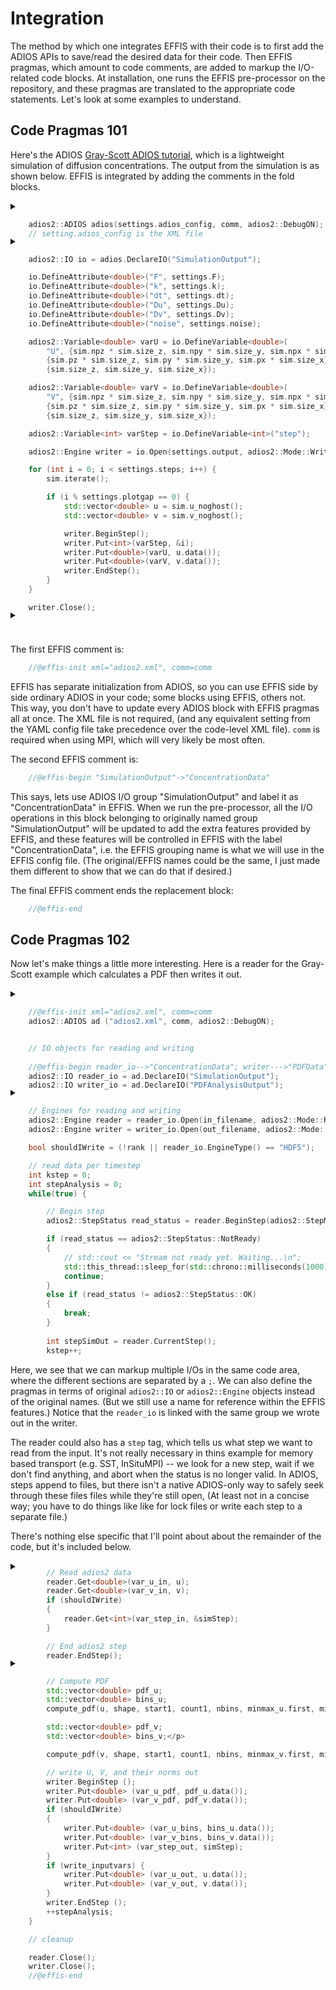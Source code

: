 # Integration

The method by which one integrates EFFIS with their code is to first add the ADIOS APIs to save/read the desired data for their code. 
Then EFFIS pragmas, which amount to code comments, are added to markup the I/O-related code blocks.
At installation, one runs the EFFIS pre-processor on the repository, and these pragmas are translated to the appropriate code statements.
Let's look at some examples to understand.


## Code Pragmas 101

Here's the ADIOS [Gray-Scott ADIOS tutorial](https://github.com/suchyta1/adiosvm/tree/cpp/Tutorial/gray-scott),
which is a lightweight simulation of diffusion concentrations.
The output from the simulation is as shown below. EFFIS is integrated by adding the comments in the fold blocks.


<details><summary></summary>
<p style="margin-bottom:-0.5cm;">

```cpp
	//@effis-init xml="adios2.xml", comm=comm
```

</p>
<p style="margin-bottom:-1.2cm;"></p>
</details>

```cpp
    adios2::ADIOS adios(settings.adios_config, comm, adios2::DebugON);
	// setting.adios_config is the XML file
```


<p style="margin-bottom:-0.5cm;"></p>


<details><summary></summary>
<p style="margin-bottom:-0.5cm;">

```cpp
	//@effis-begin "SimulationOutput"->"ConcentrationData"
```

</p>
<p style="margin-bottom:-1.2cm;"></p>
</details>

```cpp
    adios2::IO io = adios.DeclareIO("SimulationOutput");

    io.DefineAttribute<double>("F", settings.F);
    io.DefineAttribute<double>("k", settings.k);
    io.DefineAttribute<double>("dt", settings.dt);
    io.DefineAttribute<double>("Du", settings.Du);
    io.DefineAttribute<double>("Dv", settings.Dv);
    io.DefineAttribute<double>("noise", settings.noise);

    adios2::Variable<double> varU = io.DefineVariable<double>(
        "U", {sim.npz * sim.size_z, sim.npy * sim.size_y, sim.npx * sim.size_x},
        {sim.pz * sim.size_z, sim.py * sim.size_y, sim.px * sim.size_x},
        {sim.size_z, sim.size_y, sim.size_x});

    adios2::Variable<double> varV = io.DefineVariable<double>(
        "V", {sim.npz * sim.size_z, sim.npy * sim.size_y, sim.npx * sim.size_x},
        {sim.pz * sim.size_z, sim.py * sim.size_y, sim.px * sim.size_x},
        {sim.size_z, sim.size_y, sim.size_x});

    adios2::Variable<int> varStep = io.DefineVariable<int>("step");

    adios2::Engine writer = io.Open(settings.output, adios2::Mode::Write);

    for (int i = 0; i < settings.steps; i++) {
        sim.iterate();

        if (i % settings.plotgap == 0) {
            std::vector<double> u = sim.u_noghost();
            std::vector<double> v = sim.v_noghost();

            writer.BeginStep();
            writer.Put<int>(varStep, &i);
            writer.Put<double>(varU, u.data());
            writer.Put<double>(varV, v.data());
            writer.EndStep();
        }
    }

    writer.Close();
```


<p style="margin-bottom:-0.5cm;"></p>


<details><summary></summary>
<p style="margin-bottom:-1.0cm;">

```cpp
	//@effis-end
```

</p>
</details>



<p style="margin-bottom:1.0cm;"></p>

The first EFFIS comment is:

```cpp
	//@effis-init xml="adios2.xml", comm=comm
```

EFFIS has separate initialization from ADIOS, so you can use EFFIS side by side ordinary ADIOS in your code; some blocks using EFFIS, others not.
This way, you don't have to update every ADIOS block with EFFIS pragmas all at once.
The XML file is not required, (and any equivalent setting from the YAML config file take precedence over the code-level XML file).
`comm` is required when using MPI, which will very likely be most often.


The second EFFIS comment is:

```cpp
	//@effis-begin "SimulationOutput"->"ConcentrationData"
```

This says, lets use ADIOS I/O group "SimulationOutput" and label it as "ConcentrationData" in EFFIS. 
When we run the pre-processor, all the I/O operations in this block belonging to originally named group "SimulationOutput"
will be updated to add the extra features provided by EFFIS, and these features will be controlled in EFFIS with the label "ConcentrationData",
i.e. the EFFIS grouping name is what we will use in the EFFIS config file.
(The original/EFFIS names could be the same, I just made them different to show that we can do that if desired.)

The final EFFIS comment ends the replacement block:

```cpp
	//@effis-end
```


## Code Pragmas 102

Now let's make things a little more interesting. Here is a reader for the Gray-Scott example which calculates a PDF then writes it out.



<details><summary></summary>
<p style="margin-bottom:-0.5cm;">

``` cpp
    // adios2 variable declarations
    adios2::Variable<double> var_u_in, var_v_in;
    adios2::Variable<int> var_step_in;
    adios2::Variable<double> var_u_pdf, var_v_pdf;
    adios2::Variable<double> var_u_bins, var_v_bins;
    adios2::Variable<int> var_step_out;
    adios2::Variable<double> var_u_out, var_v_out;
```

</p>
<p style="margin-bottom:-0.5cm;"></p>
</details>



``` cpp
	//@effis-init xml="adios2.xml", comm=comm
    adios2::ADIOS ad ("adios2.xml", comm, adios2::DebugON);


    // IO objects for reading and writing
	
	//@effis-begin reader_io-->"ConcentrationData"; writer--->"PDFData"
    adios2::IO reader_io = ad.DeclareIO("SimulationOutput");
    adios2::IO writer_io = ad.DeclareIO("PDFAnalysisOutput");
```

<p style="margin-bottom:-0.5cm;"></p>

<details><summary></summary>
<p style="margin-bottom:-0.0cm;">

```cpp
    if (!rank) 
    {
        std::cout << "PDF analysis reads from Simulation using engine type:  " << reader_io.EngineType() << std::endl;
        std::cout << "PDF analysis writes using engine type:                 " << writer_io.EngineType() << std::endl;
    }
```

</p>
<p style="margin-bottom:-0.5cm;"></p>
</details>


```cpp
    // Engines for reading and writing
    adios2::Engine reader = reader_io.Open(in_filename, adios2::Mode::Read, comm);
    adios2::Engine writer = writer_io.Open(out_filename, adios2::Mode::Write, comm);

    bool shouldIWrite = (!rank || reader_io.EngineType() == "HDF5");

    // read data per timestep
	int kstep = 0;
    int stepAnalysis = 0;
    while(true) {

        // Begin step
        adios2::StepStatus read_status = reader.BeginStep(adios2::StepMode::NextAvailable, 10.0f);

        if (read_status == adios2::StepStatus::NotReady)
        {
            // std::cout << "Stream not ready yet. Waiting...\n";
            std::this_thread::sleep_for(std::chrono::milliseconds(1000));
            continue;
        }
        else if (read_status != adios2::StepStatus::OK)
        {
            break;
        }
 
        int stepSimOut = reader.CurrentStep();
		kstep++;
```

Here, we see that we can markup multiple I/Os in the same code area, where the different sections are separated by a `;`.
We can also define the pragmas in terms of original `adios2::IO` or `adios2::Engine` objects instead of the original names.
(But we still use a name for reference within the EFFIS features.)
Notice that the `reader_io` is linked with the same group we wrote out in the writer.

The reader could also has a `step` tag, which tells us what step we want to read from the input.
It's not really necessary in thins example for memory based transport (e.g. SST, InSituMPI) -- we look for a new step, wait if we don't find anything,
and abort when the status is no longer valid. 
In ADIOS, steps append to files, but there isn't a native ADIOS-only way to safely seek through these files files while they're still open,
(At least not in a concise way; you have to do things like like for lock files or write each step to a separate file.)

There's nothing else specific that I'll point about about the remainder of the code, but it's included below.

<details><summary></summary>
<p style="margin-bottom:-0.5cm;">

```cpp
        // Inquire variable and set the selection at the first step only
        // This assumes that the variable dimensions do not change across timesteps

        // Inquire variable
        var_u_in = reader_io.InquireVariable<double>("U");
        var_v_in = reader_io.InquireVariable<double>("V");
        var_step_in = reader_io.InquireVariable<int>("step");

        

        std::pair<double, double> minmax_u =  var_u_in.MinMax();
        std::pair<double, double> minmax_v =  var_v_in.MinMax();

        shape = var_u_in.Shape();

        // Calculate global and local sizes of U and V
        u_global_size = shape[0] * shape[1] * shape[2];
        u_local_size  = u_global_size/comm_size;
        v_global_size = shape[0] * shape[1] * shape[2];
        v_local_size  = v_global_size/comm_size;

        size_t count1 = shape[0]/comm_size;
        size_t start1 = count1 * rank;
        if (rank == comm_size-1) {
            // last process need to read all the rest of slices
            count1 = shape[0] - count1 * (comm_size - 1);
        }

        /*std::cout << "  rank " << rank << " slice start={" <<  start1 
            << ",0,0} count={" << count1  << "," << shape[1] << "," << shape[2]
            << "}" << std::endl;*/

        // Set selection
        var_u_in.SetSelection(adios2::Box<adios2::Dims>(
                    {start1,0,0},
                    {count1, shape[1], shape[2]}));
        var_v_in.SetSelection(adios2::Box<adios2::Dims>(
                    {start1,0,0},
                    {count1, shape[1], shape[2]}));

        // Declare variables to output
        if (firstStep) {
            var_u_pdf = writer_io.DefineVariable<double> ("U/pdf",
                    { shape[0], nbins },
                    { start1, 0 },
                    { count1, nbins } );
            var_v_pdf = writer_io.DefineVariable<double> ("V/pdf",
                    { shape[0], nbins },
                    { start1, 0},
                    { count1, nbins } );

            if (shouldIWrite)
            {
                var_u_bins = writer_io.DefineVariable<double> ("U/bins",
                        { nbins }, { 0 }, { nbins } );
                var_v_bins = writer_io.DefineVariable<double> ("V/bins",
                        { nbins }, { 0 }, { nbins } );
                var_step_out = writer_io.DefineVariable<int> ("step");
            }


            if ( write_inputvars) {
                var_u_out = writer_io.DefineVariable<double> ("U",
                        { shape[0], shape[1], shape[2] },
                        { start1, 0, 0 },
                        { count1, shape[1], shape[2] } );
                var_v_out = writer_io.DefineVariable<double> ("V",
                        { shape[0], shape[1], shape[2] },
                        { start1, 0, 0 },
                        { count1, shape[1], shape[2] } );

            }
            firstStep = false;
        }
```

</p>
<p style="margin-bottom:-0.5cm;"></p>
</details>


<p style="margin-bottom:-0.5cm;"></p>


``` cpp
        // Read adios2 data
        reader.Get<double>(var_u_in, u);
        reader.Get<double>(var_v_in, v);
        if (shouldIWrite)
        {
            reader.Get<int>(var_step_in, &simStep);
        }

        // End adios2 step
        reader.EndStep();
```


<p style="margin-bottom:-0.5cm;"></p>



<details><summary></summary>
<p style="margin-bottom:-0.5cm;">

```

        if (!rank)
        {
            std::cout << "PDF Analysis step " << stepAnalysis
                << " processing sim output step "
                << stepSimOut << " sim compute step " << simStep << std::endl;
        }


        // HDF5 engine does not provide min/max. Let's calculate it
        if (reader_io.EngineType() == "HDF5")
        {
            auto mmu = std::minmax_element(u.begin(), u.end());
            minmax_u = std::make_pair(*mmu.first, *mmu.second);
            auto mmv = std::minmax_element(v.begin(), v.end());
            minmax_v = std::make_pair(*mmv.first, *mmv.second);
        }
```

</p>
<p style="margin-bottom:-0.5cm;"></p>
</details>




``` cpp
        // Compute PDF
        std::vector<double> pdf_u;
        std::vector<double> bins_u;
        compute_pdf(u, shape, start1, count1, nbins, minmax_u.first, minmax_u.second, pdf_u, bins_u);

        std::vector<double> pdf_v;
        std::vector<double> bins_v;</p>

        compute_pdf(v, shape, start1, count1, nbins, minmax_v.first, minmax_v.second, pdf_v, bins_v);

        // write U, V, and their norms out
        writer.BeginStep ();
        writer.Put<double> (var_u_pdf, pdf_u.data());
        writer.Put<double> (var_v_pdf, pdf_v.data());
        if (shouldIWrite)
        {
            writer.Put<double> (var_u_bins, bins_u.data());
            writer.Put<double> (var_v_bins, bins_v.data());
            writer.Put<int> (var_step_out, simStep);
        }
        if (write_inputvars) {
            writer.Put<double> (var_u_out, u.data());
            writer.Put<double> (var_v_out, v.data());
        }
        writer.EndStep ();
        ++stepAnalysis;
    }

    // cleanup

    reader.Close();
    writer.Close();
	//@effis-end
```
